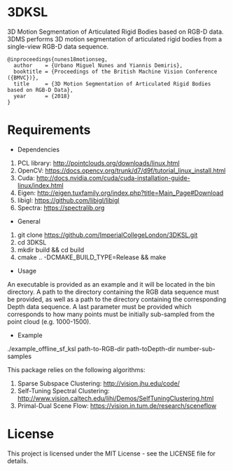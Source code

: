 # 3DKSL
3D Motion Segmentation of Articulated Rigid Bodies based on RGB-D data.
3DMS performs 3D motion segmentation of articulated rigid bodies from a single-view RGB-D data sequence.

```
@inproceedings{nunes18motionseg,
  author    = {Urbano Miguel Nunes and Yiannis Demiris},
  booktitle = {Proceedings of the British Machine Vision Conference ({BMVC})},
  title     = {3D Motion Segmentation of Articulated Rigid Bodies based on RGB-D Data},
  year      = {2018}
}
```

# Requirements
- Dependencies
1. PCL library: http://pointclouds.org/downloads/linux.html
2. OpenCV: https://docs.opencv.org/trunk/d7/d9f/tutorial_linux_install.html
3. Cuda: http://docs.nvidia.com/cuda/cuda-installation-guide-linux/index.html
4. Eigen: http://eigen.tuxfamily.org/index.php?title=Main_Page#Download
5. libigl: https://github.com/libigl/libigl
6. Spectra: https://spectralib.org
- General
1. git clone https://github.com/ImperialCollegeLondon/3DKSL.git
2. cd 3DKSL
3. mkdir build && cd build
4. cmake .. -DCMAKE_BUILD_TYPE=Release && make
- Usage

An executable is provided as an example and it will be located in the bin directory. A path to the directory containing the RGB data sequence must be provided, as well as a path to the directory containing the corresponding Depth data sequence. A last parameter must be provided which corresponds to how many points must be initially sub-sampled from the point cloud (e.g. 1000-1500).
- Example

./example_offline_sf_ksl path-to-RGB-dir path-toDepth-dir number-sub-samples

This package relies on the following algorithms:
1. Sparse Subspace Clustering: http://vision.jhu.edu/code/
2. Self-Tuning Spectral Clustering: http://www.vision.caltech.edu/lihi/Demos/SelfTuningClustering.html
3. Primal-Dual Scene Flow: https://vision.in.tum.de/research/sceneflow

# License
This project is licensed under the MIT License - see the LICENSE file for details.


